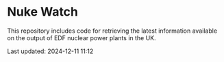 # Nuke Watch

This repository includes code for retrieving the latest information available on the output of EDF nuclear power plants in the UK.

Last updated: 2024-12-11 11:12